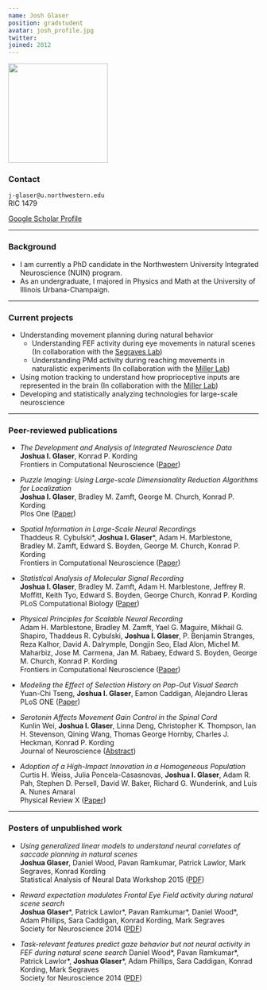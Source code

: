 ```yaml
---
name: Josh Glaser
position: gradstudent
avatar: josh_profile.jpg
twitter:
joined: 2012
---
```


<img width="200" src="{{site.baseurl}}/images/people/josh_profile.jpg" data-action="zoom">

### Contact

<i class="fa fa-envelope-o"></i>  `j-glaser@u.northwestern.edu`<br>
<i class="fa fa-building"></i> RIC 1479

[<i class="fa fa-google"></i> Google Scholar Profile](https://scholar.google.com/citations?user=tbfWCDgAAAAJ&hl=en)


<hr>

### Background

* I am currently a PhD candidate in the Northwestern University Integrated Neuroscience (NUIN) program.
* As an undergraduate, I majored in Physics and Math at the University of Illinois Urbana-Champaign.

<hr>

### Current projects

* Understanding movement planning during natural behavior<br>
  * Understanding FEF activity during eye movements in natural scenes (In collaboration with the [Segraves Lab](http://sites.northwestern.edu/segraves-lab/))<br>
  * Understanding PMd activity during reaching movements in naturalistic experiments (In collaboration with the [Miller Lab](http://labs.feinberg.northwestern.edu/lee-miller/index.html))<br>
* Using motion tracking to understand how proprioceptive inputs are represented in the brain (In collaboration with the [Miller Lab](http://labs.feinberg.northwestern.edu/lee-miller/index.html))<br>
* Developing and statistically analyzing technologies for large-scale neuroscience

<hr>

### Peer-reviewed publications

* _The Development and Analysis of Integrated Neuroscience Data_<br>
**Joshua I. Glaser**, Konrad P. Kording<br>
Frontiers in Computational Neuroscience ([Paper](http://journal.frontiersin.org/article/10.3389/fncom.2016.00011/full))

* _Puzzle Imaging: Using Large-scale Dimensionality Reduction Algorithms for Localization_<br>
  **Joshua I. Glaser**, Bradley M. Zamft, George M. Church, Konrad P. Kording<br>
  Plos One ([Paper](http://journals.plos.org/plosone/article?id=10.1371/journal.pone.0131593))

* _Spatial Information in Large-Scale Neural Recordings_<br>
Thaddeus R. Cybulski\*, **Joshua I. Glaser**\*, Adam H. Marblestone, Bradley M. Zamft, Edward S. Boyden, George M. Church, Konrad P. Kording<br>
Frontiers in Computational Neuroscience ([Paper](http://journal.frontiersin.org/article/10.3389/fncom.2014.00172/full))

* _Statistical Analysis of Molecular Signal Recording_<br>
**Joshua I. Glaser**, Bradley M. Zamft, Adam H. Marblestone, Jeffrey R. Moffitt, Keith Tyo, Edward S. Boyden, George Church, Konrad P. Kording<br>
PLoS Computational Biology ([Paper](http://journals.plos.org/ploscompbiol/article?id=10.1371/journal.pcbi.1003145))

* _Physical Principles for Scalable Neural Recording_<br>
Adam H. Marblestone, Bradley M. Zamft, Yael G. Maguire, Mikhail G. Shapiro, Thaddeus R. Cybulski, **Joshua I. Glaser**, P. Benjamin Stranges, Reza Kalhor, David A. Dalrymple, Dongjin Seo, Elad Alon, Michel M. Maharbiz, Jose M. Carmena, Jan M. Rabaey, Edward S. Boyden, George M. Church, Konrad P. Kording<br>
Frontiers in Computational Neuroscience ([Paper](http://journal.frontiersin.org/article/10.3389/fncom.2013.00137/abstract))

* _Modeling the Effect of Selection History on Pop-Out Visual Search_<br>
Yuan-Chi Tseng, **Joshua I. Glaser**, Eamon Caddigan, Alejandro Lleras<br>
PLoS ONE ([Paper](http://www.plosone.org/article/info%3Adoi%2F10.1371%2Fjournal.pone.0089996))

* _Serotonin Affects Movement Gain Control in the Spinal Cord_<br>
Kunlin Wei, **Joshua I. Glaser**, Linna Deng, Christopher K. Thompson, Ian H. Stevenson, Qining Wang, Thomas George Hornby, Charles J. Heckman, Konrad P. Kording<br>
Journal of Neuroscience ([Abstract](http://www.jneurosci.org/content/34/38/12690.short))

* _Adoption of a High-Impact Innovation in a Homogeneous Population_<br>
Curtis H. Weiss, Julia Poncela-Casasnovas, **Joshua I. Glaser**, Adam R. Pah, Stephen D. Persell, David W. Baker, Richard G. Wunderink, and Luís A. Nunes Amaral<br>
Physical Review X ([Paper](http://journals.aps.org/prx/abstract/10.1103/PhysRevX.4.041008))

<hr>

### Posters of unpublished work

* _Using generalized linear models to understand neural correlates of saccade planning in natural scenes_<br>
**Joshua Glaser**, Daniel Wood, Pavan Ramkumar, Patrick Lawlor, Mark Segraves, Konrad Kording<br>
Statistical Analysis of Neural Data Workshop 2015 ([PDF](https://www.dropbox.com/s/06r3lb9gak1d100/SAND_Poster_v2.pdf?dl=0))

* _Reward expectation modulates Frontal Eye Field activity during natural scene search_<br>
**Joshua Glaser**\*, Patrick Lawlor\*, Pavan Ramkumar\*, Daniel Wood\*, Adam Phillips, Sara Caddigan, Konrad Kording, Mark Segraves<br>
Society for Neuroscience 2014 ([PDF](https://www.dropbox.com/s/o086vitj3xnw2hi/SFN_2014_Expected_Reward.pdf?dl=0))

* _Task-relevant features predict gaze behavior but not neural activity in FEF during natural scene search_
Daniel Wood\*, Pavan Ramkumar\*, Patrick Lawlor\*, **Joshua Glaser**\*, Adam Phillips, Sara Caddigan, Konrad Kording, Mark Segraves<br>
Society for Neuroscience 2014 ([PDF](https://www.dropbox.com/s/0bha2hbbqlrqovk/SFN_2014_Behavioral_and_Neural_GLMs.pdf?dl=0))
